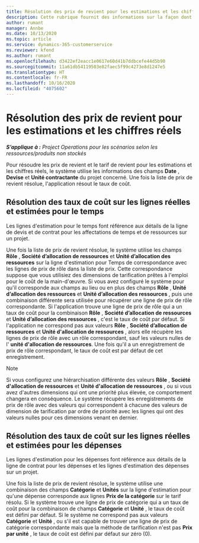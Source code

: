 ```yaml
---
title: Résolution des prix de revient pour les estimations et les chiffres réels
description: Cette rubrique fournit des informations sur la façon dont les prix de revient des estimations et des chiffres réels sont résolus.
author: rumant
manager: Annbe
ms.date: 10/13/2020
ms.topic: article
ms.service: dynamics-365-customerservice
ms.reviewer: kfend
ms.author: rumant
ms.openlocfilehash: d3422ef2eacc1e0617e60d41b7ddbcefe44d5b90
ms.sourcegitcommit: 11a61db54119503e82faec5f99c4273e8d1247e5
ms.translationtype: HT
ms.contentlocale: fr-FR
ms.lasthandoff: 10/16/2020
ms.locfileid: "4075602"
---
```

# <a name="resolving-cost-prices-for-estimates-and-actuals"></a>Résolution des prix de revient pour les estimations et les chiffres réels

_**S’applique à :** Project Operations pour les scénarios selon les ressources/produits non stockés_

Pour résoudre les prix de revient et le tarif de revient pour les estimations et les chiffres réels, le système utilise les informations des champs **Date** , **Devise** et **Unité contractante** du projet concerné. Une fois la liste de prix de revient résolue, l'application résout le taux de coût.

## <a name="resolving-cost-rates-on-actual-and-estimate-lines-for-time"></a>Résolution des taux de coût sur les lignes réelles et estimées pour le temps

Les lignes d'estimation pour le temps font référence aux détails de la ligne de devis et de contrat pour les affectations de temps et de ressources sur un projet.

Une fois la liste de prix de revient résolue, le système utilise les champs **Rôle** , **Société d’allocation de ressources** et **Unité d’allocation des ressources** sur la ligne d'estimation pour Temps de correspondance avec les lignes de prix de rôle dans la liste de prix. Cette correspondance suppose que vous utilisiez des dimensions de tarification prêtes à l'emploi pour le coût de la main-d'œuvre. Si vous avez configuré le système pour qu'il corresponde aux champs au lieu ou en plus des champs **Rôle** , **Unité d’allocation des ressources** et **Unité d’allocation des ressources** , puis une combinaison différente sera utilisée pour récupérer une ligne de prix de rôle correspondante. Si l'application trouve une ligne de prix de rôle qui a un taux de coût pour la combinaison **Rôle** , **Société d’allocation de ressources** et **Unité d’allocation des ressources** , c'est le taux de coût par défaut. Si l'application ne correspond pas aux valeurs **Rôle** , **Société d’allocation de ressources** et **Unité d'allocation de ressources** , alors elle récupère les lignes de prix de rôle avec un rôle correspondant, sauf les valeurs nulles de l' **unité d'allocation de ressources**. Une fois qu'il a un enregistrement de prix de rôle correspondant, le taux de coût est par défaut de cet enregistrement. 

> [!NOTE]
> Si vous configurez une hiérarchisation différente des valeurs **Rôle** , **Société d'allocation de ressources** et **Unité d'allocation de ressources** , ou si vous avez d'autres dimensions qui ont une priorité plus élevée, ce comportement changera en conséquence. Le système récupère les enregistrements de prix de rôle avec des valeurs qui correspondent à chacune des valeurs de dimension de tarification par ordre de priorité avec les lignes qui ont des valeurs nulles pour ces dimensions venant en dernier.

## <a name="resolving-cost-rates-on-actual-and-estimate-lines-for-expense"></a>Résolution des taux de coût sur les lignes réelles et estimées pour les dépenses

Les lignes d'estimation pour les dépenses font référence aux détails de la ligne de contrat pour les dépenses et les lignes d'estimation des dépenses sur un projet.

Une fois la liste de prix de revient résolue, le système utilise une combinaison des champs **Catégorie** et **Unités** sur la ligne d'estimation pour qu'une dépense corresponde aux lignes **Prix de la catégorie** sur le tarif résolu. Si le système trouve une ligne de prix de catégorie qui a un taux de coût pour la combinaison de champs **Catégorie** et **Unité** , le taux de coût est défini par défaut. Si le système ne correspond pas aux valeurs **Catégorie** et **Unité** , ou s'il est capable de trouver une ligne de prix de catégorie correspondante mais que la méthode de tarification n'est pas **Prix par unité** , le taux de coût est défini par défaut sur zéro (0).
